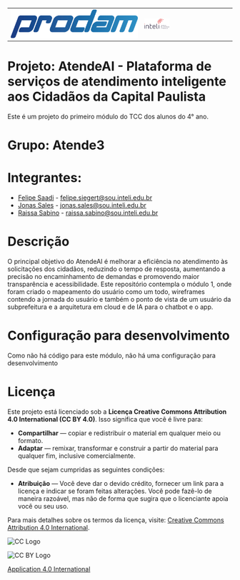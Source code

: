 <table>
<tr>
<td>
<a href= "https://portal.prodam.sp.gov.br/"><img src="/logos/prodam_logo.png" alt="Prodam-SP" border="0" width="100%"></a>
</td>
<td><a href= "https://www.inteli.edu.br/"><img src="/logos/inteli_logo.png" alt="Inteli - Instituto de Tecnologia e Liderança" border="0" width="30%"></a>
</td>
</tr>
</table>

# Projeto: AtendeAI - Plataforma de serviços de atendimento inteligente aos Cidadãos da Capital Paulista

Este é um projeto do primeiro módulo do TCC dos alunos do 4° ano.

# Grupo: Atende3

# Integrantes:

- [Felipe Saadi](https://www.linkedin.com/in/felipe-saadi/) - felipe.siegert@sou.inteli.edu.br
- [Jonas Sales](https://www.linkedin.com/in/jonas-viana-sales/) - jonas.sales@sou.inteli.edu.br
- [Raissa Sabino](https://www.linkedin.com/in/raissa-sabino/) - raissa.sabino@sou.inteli.edu.br

# Descrição

O  principal  objetivo  do  AtendeAI  é  melhorar  a  eficiência  no  atendimento  às 
solicitações dos cidadãos, reduzindo o tempo de resposta, aumentando a precisão 
no  encaminhamento  de  demandas  e  promovendo  maior  transparência  e 
acessibilidade.
Este repositório contempla o módulo 1, onde foram criado o mapeamento do usuário como um todo, wireframes contendo a jornada do usuário e também o ponto de vista de um usuário da subprefeitura e a arquitetura em cloud e de IA para o chatbot e o app.

# Configuração para desenvolvimento

Como não há código para este módulo, não há uma configuração para desenvolvimento

# Licença

Este projeto está licenciado sob a **Licença Creative Commons Attribution 4.0 International (CC BY 4.0)**. Isso significa que você é livre para:

- **Compartilhar** — copiar e redistribuir o material em qualquer meio ou formato.
- **Adaptar** — remixar, transformar e construir a partir do material para qualquer fim, inclusive comercialmente.

Desde que sejam cumpridas as seguintes condições:

- **Atribuição** — Você deve dar o devido crédito, fornecer um link para a licença e indicar se foram feitas alterações. Você pode fazê-lo de maneira razoável, mas não de forma que sugira que o licenciante apoia você ou seu uso.

Para mais detalhes sobre os termos da licença, visite: [Creative Commons Attribution 4.0 International](https://creativecommons.org/licenses/by/4.0/?ref=chooser-v1).

<img src="https://mirrors.creativecommons.org/presskit/icons/cc.large.png" alt="CC Logo" width="150"/><br>

<img src="https://mirrors.creativecommons.org/presskit/icons/by.large.png" alt="CC BY Logo" width="150"/>

[Application 4.0 International](https://creativecommons.org/licenses/by/4.0/?ref=chooser-v1)